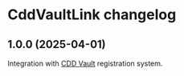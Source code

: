 # CddVaultLink changelog

## 1.0.0 (2025-04-01)

Integration with [CDD Vault](https://www.collaborativedrug.com/cdd-informatics-platform) registration system.
